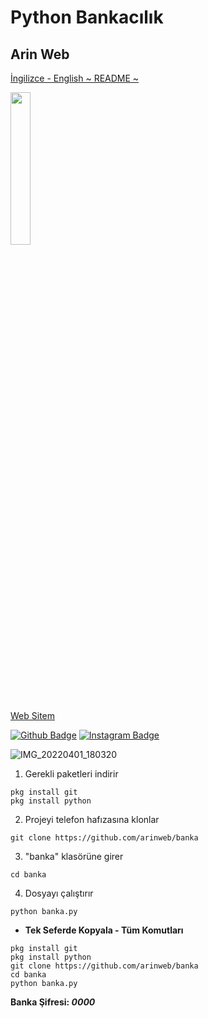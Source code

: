 # Python Bankacılık
## Arin Web

[İngilizce - English ~ README ~](README.md)

<img style="width:25%;" src="https://user-images.githubusercontent.com/60838684/161359736-666cacb3-b755-439c-8e8a-21a89c87392e.png"/>


[Web Sitem](https://arinweb.epizy.com)

[![Github Badge](https://img.shields.io/badge/-Github-000?style=quare&labelColor=000&logo=Github&logoColor=white&link=link)](https://github.com/arinweb) 
[![Instagram Badge](https://img.shields.io/badge/-Instagram-C13584?style=flat-quare&labelColor=C13584&logo=instagram&logoColor=white&link=link)](https://www.instagram.com/arin_web)

![IMG_20220401_180320](https://user-images.githubusercontent.com/60838684/161291039-2d09fa90-d684-4eee-92c7-970dac6b3296.png)

1) Gerekli paketleri indirir
```
pkg install git
pkg install python
```
2) Projeyi telefon hafızasına klonlar
```
git clone https://github.com/arinweb/banka
```
3) "banka" klasörüne girer
```
cd banka
```
4) Dosyayı çalıştırır
```
python banka.py
```

+ <b>Tek Seferde Kopyala - Tüm Komutları</b>
```
pkg install git
pkg install python
git clone https://github.com/arinweb/banka
cd banka
python banka.py
```

<b>Banka Şifresi:<i> 0000</i></b>
